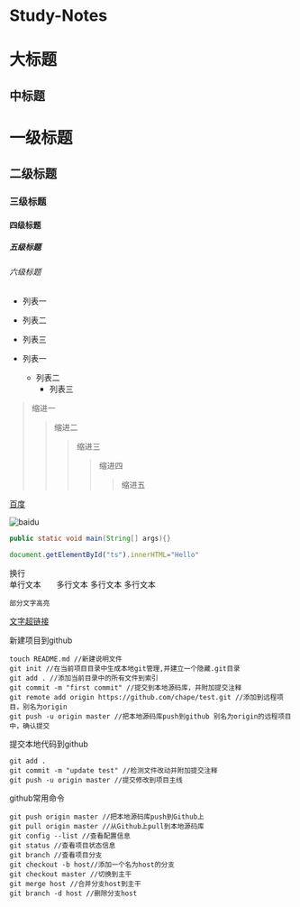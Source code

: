 # Study-Notes

大标题
====

中标题
-------

# 一级标题
## 二级标题
### 三级标题
#### 四级标题
##### 五级标题
###### 六级标题

* 列表一
* 列表二
* 列表三

* 列表一
    * 列表二
      	* 列表三

>缩进一
>>缩进二
>>>缩进三
>>>>缩进四
>>>>>缩进五

[百度](http://baidu.com)

![baidu](http://www.baidu.com/img/bdlogo.gif "百度logo")  

```java
public static void main(String[] args){}
```

```javascript
document.getElementById("ts").innerHTML="Hello"
```
换行
<br>
   单行文本
      
      多行文本
      多行文本
      多行文本

``部分文字高亮``

[文字超链接](https://www.cnblogs.com/shiy/p/6526868.html"鼠标悬停显示")


新建项目到github
```
touch README.md //新建说明文件
git init //在当前项目目录中生成本地git管理,并建立一个隐藏.git目录
git add . //添加当前目录中的所有文件到索引
git commit -m "first commit" //提交到本地源码库，并附加提交注释
git remote add origin https://github.com/chape/test.git //添加到远程项目，别名为origin
git push -u origin master //把本地源码库push到github 别名为origin的远程项目中，确认提交
```

提交本地代码到github
```
git add .
git commit -m "update test" //检测文件改动并附加提交注释
git push -u origin master //提交修改到项目主线
```

github常用命令
```
git push origin master //把本地源码库push到Github上
git pull origin master //从Github上pull到本地源码库
git config --list //查看配置信息
git status //查看项目状态信息
git branch //查看项目分支
git checkout -b host//添加一个名为host的分支
git checkout master //切换到主干
git merge host //合并分支host到主干
git branch -d host //删除分支host
```
